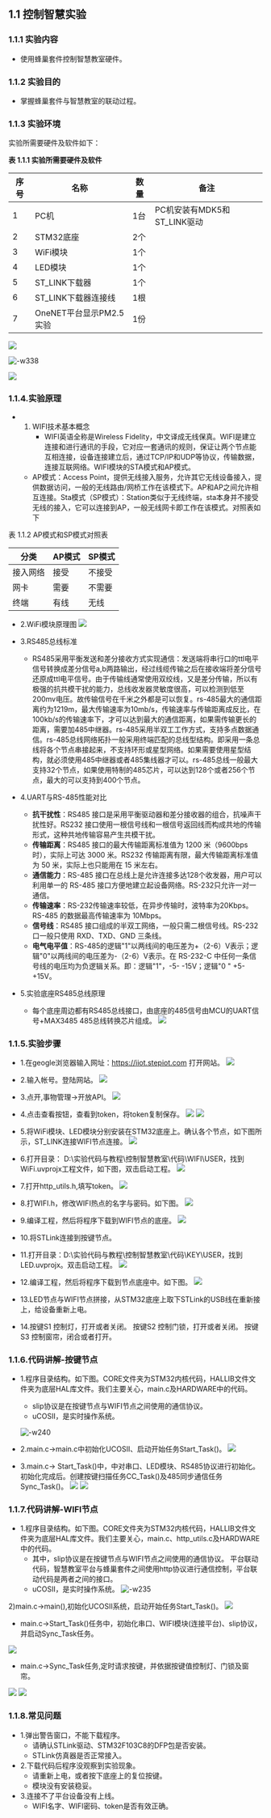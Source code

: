 ## 1.1 控制智慧实验

### 1.1.1 实验内容
- 使用蜂巢套件控制智慧教室硬件。


### 1.1.2 实验目的
- 掌握蜂巢套件与智慧教室的联动过程。

### 1.1.3 实验环境
实验所需要硬件及软件如下：

**表 1.1.1 实验所需要硬件及软件**

| 序号 | 名称                | 数量 | 备注                   |
|----|-------------------|----|----------------------|
| 1  | PC机               | 1台 | PC机安装有MDK5和ST_LINK驱动 |
| 2  | STM32底座           | 2个 |                      |
| 3  | WiFi模块            | 1个 |                      |
| 4  | LED模块             | 1个 |                      |
| 5  | ST_LINK下载器        | 1个 |                      |
| 6  | ST_LINK下载器连接线     | 1根 |                      |
| 7  | OneNET平台显示PM2.5实验 | 1份 |                      |

![](media/16086053741388/16086058494256.jpg)

![-w338](media/16086053741388/16086059200409.jpg)

![](media/16086053741388/16086059294091.jpg)

### 1.1.4.实验原理

- 1. WIFI技术基本概念
     - WIFI英语全称是Wireless Fidelity，中文译成无线保真。WIFI是建立连接和进行通讯的手段，它对应一套通讯的规则，保证让两个节点能互相连接，设备连接建立后，通过TCP/IP和UDP等协议，传输数据，连接互联网络。WIFI模块的STA模式和AP模式。

    - AP模式：Access Point，提供无线接入服务，允许其它无线设备接入，提供数据访问，一般的无线路由/网桥工作在该模式下。AP和AP之间允许相互连接。Sta模式（SP模式）：Station类似于无线终端，sta本身并不接受无线的接入，它可以连接到AP，一般无线网卡即工作在该模式。对照表如下

表 1.1.2 AP模式和SP模式对照表

| 分类   | AP模式 | SP模式 |
|------|------|------|
| 接入网络 | 接受   | 不接受  |
| 网卡   | 需要   | 不需要  |
| 终端   | 有线   | 无线   |

 - 2.WiFi模块原理图
![](media/16086053741388/16086063106439.jpg)

- 3.RS485总线标准

    - RS485采用平衡发送和差分接收方式实现通信：发送端将串行口的ttl电平信号转换成差分信号a,b两路输出，经过线缆传输之后在接收端将差分信号还原成ttl电平信号。由于传输线通常使用双绞线，又是差分传输，所以有极强的抗共模干扰的能力，总线收发器灵敏度很高，可以检测到低至200mv电压。故传输信号在千米之外都是可以恢复。rs-485最大的通信距离约为1219m，最大传输速率为10mb/s，传输速率与传输距离成反比，在100kb/s的传输速率下，才可以达到最大的通信距离，如果需传输更长的距离，需要加485中继器。rs-485采用半双工工作方式，支持多点数据通信。rs-485总线网络拓扑一般采用终端匹配的总线型结构。即采用一条总线将各个节点串接起来，不支持环形或星型网络。如果需要使用星型结构，就必须使用485中继器或者485集线器才可以。rs-485总线一般最大支持32个节点，如果使用特制的485芯片，可以达到128个或者256个节点，最大的可以支持到400个节点。
- 4.UART与RS-485性能对比

    - **抗干扰性**：RS485 接口是采用平衡驱动器和差分接收器的组合，抗噪声干扰性好。RS232 接口使用一根信号线和一根信号返回线而构成共地的传输形式，这种共地传输容易产生共模干扰。
    - **传输距离**：RS485 接口的最大传输距离标准值为 1200 米（9600bps 时），实际上可达 3000 米。RS232 传输距离有限，最大传输距离标准值为 50 米，实际上也只能用在 15 米左右。
    - **通信能力**：RS-485 接口在总线上是允许连接多达128个收发器，用户可以利用单一的 RS-485 接口方便地建立起设备网络。RS-232只允许一对一通信。
    - **传输速率**：RS-232传输速率较低，在异步传输时，波特率为20Kbps。RS-485 的数据最高传输速率为 10Mbps。
    - **信号线**：RS485 接口组成的半双工网络，一般只需二根信号线。RS-232 口一般只使用 RXD、TXD、GND 三条线。
    - **电气电平值**：RS-485的逻辑"1"以两线间的电压差为+（2-6）V表示；逻辑"0"以两线间的电压差为-（2-6）V表示。在 RS-232-C 中任何一条信号线的电压均为负逻辑关系。即：逻辑"1"，-5- -15V；逻辑"0 " +5- +15V。
- 5.实验底座RS485总线原理
    - 每个底座周边都有RS485总线接口，由底座的485信号由MCU的UART信号+MAX3485 485总线转换芯片组成。
![](media/16086053741388/16086065550653.jpg)


### 1.1.5.实验步骤

- 1.在geogle浏览器输入网址：https://iiot.stepiot.com 打开网站。
![](media/16086053741388/16086065838043.jpg)

- 2.输入帐号。登陆网站。
![](media/16086053741388/16086082396444.jpg)

- 3.点开,事物管理->开放API。
![](media/16086053741388/16086082934473.jpg)

- 4.点击查看按钮，查看到token，将token复制保存。
![](media/16086053741388/16086083072208.jpg)
![](media/16086053741388/16086083212232.jpg)

- 5.将WiFi模块、LED模块分别安装在STM32底座上。确认各个节点，如下图所示，ST_LINK连接WIFI节点连接。
![](media/16086053741388/16086083351547.jpg)

- 6.打开目录： D:\实验代码与教程\控制智慧教室\代码\WIFI\USER，找到WiFi.uvprojx工程文件，如下图，双击启动工程。
![](media/16086053741388/16086083711508.jpg)

- 7.打开http_utils.h,填写token。
![](media/16086053741388/16086083944535.jpg)

- 8.打WIFI.h，修改WIFI热点的名字与密码。如下图。
![](media/16086053741388/16086084083920.jpg)

- 9.编译工程，然后将程序下载到WIFI节点的底座。
![](media/16086053741388/16086084212259.jpg)

- 10.将STLink连接到按键节点。
- 11.打开目录：D:\实验代码与教程\控制智慧教室\代码\KEY\USER，找到LED.uvprojx。双击启动工程。
![](media/16086053741388/16086084453314.jpg)

- 12.编译工程，然后将程序下载到节点底座中。如下图。
![](media/16086053741388/16086084585729.jpg)

- 13.LED节点与WIFI节点拼接，从STM32底座上取下STLink的USB线在重新接上，给设备重新上电。
- 14.按键S1 控制灯，打开或者关闭。
按键S2 控制门锁，打开或者关闭。
按键S3 控制窗帘，闭合或者打开。

### 1.1.6.代码讲解-按键节点
- 1.程序目录结构。如下图。CORE文件夹为STM32内核代码，HALLIB文件文件夹为底层HAL库文件。我们主要关心，main.c及HARDWARE中的代码。
    - slip协议是在按键节点与WIFI节点之间使用的通信协议。
    - uCOSII，是实时操作系统。
    
    ![-w240](media/16086053741388/16086086771766.jpg)

- 2.main.c->main.c中初始化UCOSII、启动开始任务Start_Task()。
![](media/16086053741388/16086085507820.jpg)

- 3.main.c-> Start_Task()中，中对串口、LED模块、RS485协议进行初始化。初始化完成后。创建按键扫描任务CC_Task()及485同步通信任务Sync_Task()。
![](media/16086053741388/16086085628331.jpg)
![](media/16086053741388/16086085687058.jpg)

### 1.1.7.代码讲解-WIFI节点
- 1.程序目录结构。如下图。CORE文件夹为STM32内核代码，HALLIB文件文件夹为底层HAL库文件。我们主要关心，main.c、http_utils.c及HARDWARE中的代码。
    - 其中，slip协议是在按键节点与WIFI节点之间使用的通信协议。
平台联动代码，智慧教室平台与蜂巢套件之间使用http协议进行通信控制，平台联动代码是两者之间的接口。
    - uCOSII，是实时操作系统。
     ![-w235](media/16086053741388/16086087205429.jpg)

2)main.c->main(),初始化UCOSII系统，启动开始任务Start_Task()。
![](media/16086053741388/16086087316892.jpg)

- main.c->Start_Task()任务中，初始化串口、WIFI模块(连接平台)、slip协议，并启动Sync_Task任务。

![](media/16086053741388/16086087412457.jpg)

- main.c->Sync_Task任务,定时请求按键，并依据按键值控制灯、门锁及窗帘。

![](media/16086053741388/16086087697790.jpg)
![](media/16086053741388/16086097386120.jpg)

### 1.1.8.常见问题
- 1.弹出警告窗口，不能下载程序。
    - 请确认STLink驱动、STM32F103C8的DFP包是否安装。
    - STLink仿真器是否正常接入。
- 2.下载代码后程序没观察到实验现象。
    - 请重新上电，或者按下底座上的复位按键。
    - 模块没有安装稳妥。
- 3.连接不了平台设备没有上线。
    - WIFI名字、WIFI密码、token是否有效正确。
